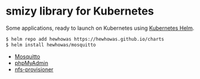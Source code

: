 # smizy library for Kubernetes

Some applications, ready to launch on Kubernetes using [Kubernetes Helm](https://github.com/kubernetes/helm).

```sh
$ helm repo add hewhowas https://hewhowas.github.io/charts
$ helm install hewhowas/mosquitto
```

- [Mosquitto](https://github.com/smizy/charts/tree/master/mosquitto)
- [phpMyAdmin](https://github.com/smizy/charts/tree/master/phpmyadmin)
- [nfs-provisioner](https://github.com/smizy/charts/tree/master/nfs-provisioner)
